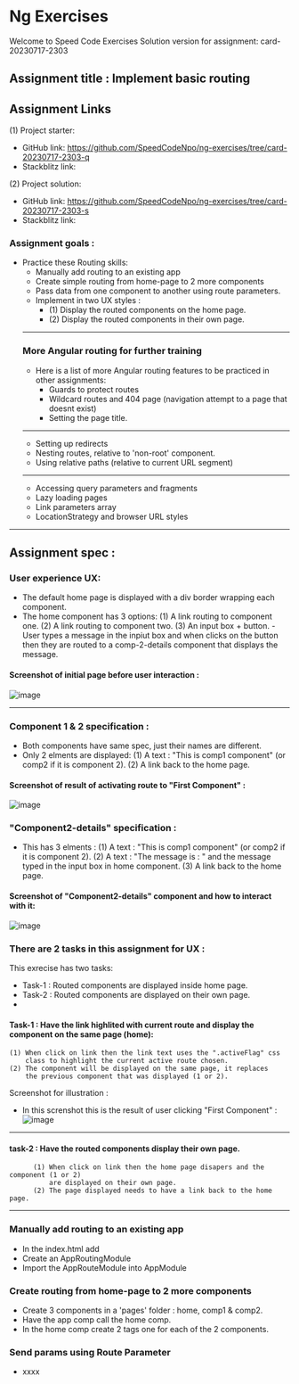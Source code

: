 # Ng Exercises

Welcome to Speed Code Exercises
Solution version for assignment: card-20230717-2303

## Assignment title : Implement basic routing

## Assignment Links

(1) Project starter:
  - GitHub link: https://github.com/SpeedCodeNpo/ng-exercises/tree/card-20230717-2303-q
  - Stackblitz link: 

(2) Project solution:
  - GitHub link: https://github.com/SpeedCodeNpo/ng-exercises/tree/card-20230717-2303-s
  - Stackblitz link: 

### Assignment goals :

- Practice these Routing skills:
  - Manually add routing to an existing app
  - Create simple routing from home-page to 2 more components
  - Pass data from one component to another using route parameters.
  - Implement in two UX styles :
    - (1) Display the routed components on the home page.
    - (2) Display the routed components in their own page.
  ***
  ### More Angular routing for further training
  - Here is a list of more Angular routing features to be practiced in other assignments:
    - Guards to protect routes
    - Wildcard routes and 404 page (navigation attempt to a page that doesnt exist)
    - Setting the page title.
  - -----------------
    - Setting up redirects
    - Nesting routes, relative to 'non-root' component.
    - Using relative paths (relative to current URL segment)
  - -----------------
    - Accessing query parameters and fragments
    - Lazy loading pages
    - Link parameters array
    - LocationStrategy and browser URL styles
***      
## Assignment spec :

### User experience UX:
- The default home page is displayed with a div border wrapping each component.
- The home component has 3 options:
  (1) A link routing to component one.
  (2) A link routing to component two.
  (3) An input box + button.
      - User types a message in the inpiut box and when clicks on the button then
         they are routed to a comp-2-details component that displays the message.
  
#### Screenshot of initial page before user interaction :
![image](https://github.com/SpeedCodeNpo/ng-exercises/assets/132397719/2a07ee72-4e19-4077-bcc0-2cd1a8528c7c)

***

### Component 1 & 2 specification :
- Both components have same spec, just their names are different.
- Only 2 elments are displayed:
  (1) A text : "This is comp1 component" (or comp2 if it is component 2).
  (2) A link back to the home page.
#### Screenshot of result of activating route to "First Component" :
![image](https://github.com/SpeedCodeNpo/ng-exercises/assets/132397719/c928c514-2d55-44cf-aefc-e0d39bd78d92)


### "Component2-details" specification :
- This has 3 elments :
  (1) A text : "This is comp1 component" (or comp2 if it is component 2).
  (2) A text : "The message is : " and the message typed in the input box in home component.
  (3) A link back to the home page.
    
#### Screenshot of "Component2-details" component and how to interact with it:
![image](https://github.com/SpeedCodeNpo/ng-exercises/assets/132397719/920bbdc3-a2fd-43f2-978f-69c645b47c75)

### There are 2 tasks in this assignment for UX :

This exrecise has two tasks:
- Task-1 : Routed components are displayed inside home page.
- Task-2 : Routed components are displayed on their own page.
- 

#### Task-1 : Have the link highlited with current route and display the component on the same page (home):
    (1) When click on link then the link text uses the ".activeFlag" css
        class to highlight the current active route chosen.
    (2) The component will be displayed on the same page, it replaces
        the previous component that was displayed (1 or 2).

Screenshot for illustration :
- In this screnshot this is the result of user clicking "First Component" :
![image](https://github.com/SpeedCodeNpo/ng-exercises/assets/132397719/d42fefd0-aaa3-4002-aa5b-50673d1a7f5a)



***
#### task-2 : Have the routed components display their own page.

          (1) When click on link then the home page disapers and the component (1 or 2)
              are displayed on their own page.
          (2) The page displayed needs to have a link back to the home page.

***

### Manually add routing to an existing app

- In the index.html add <base href="/">
- Create an AppRoutingModule
- Import the AppRouteModule into AppModule

### Create routing from home-page to 2 more components

- Create 3 components in a 'pages' folder : home, comp1 & comp2.
- Have the app comp call the home comp.
- In the home comp create 2 <a> tags one for each of the 2 components.

### Send params using Route Parameter

- xxxx

